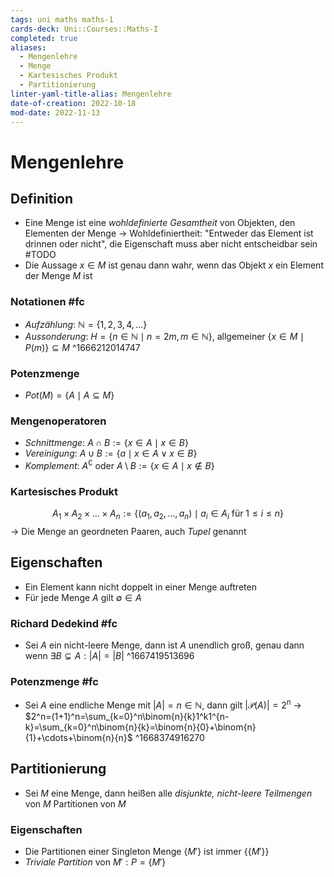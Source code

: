 ```yaml
---
tags: uni maths maths-1
cards-deck: Uni::Courses::Maths-I
completed: true
aliases:
  - Mengenlehre
  - Menge
  - Kartesisches Produkt
  - Partitionierung
linter-yaml-title-alias: Mengenlehre
date-of-creation: 2022-10-18
mod-date: 2022-11-13
---
```


# Mengenlehre

## Definition
- Eine Menge ist eine *wohldefinierte Gesamtheit* von Objekten, den Elementen der Menge
	→ Wohldefiniertheit: "Entweder das Element ist drinnen oder nicht", die Eigenschaft muss aber nicht entscheidbar sein #TODO
- Die Aussage $x\in M$ ist genau dann wahr, wenn das Objekt $x$ ein Element der Menge $M$ ist

### Notationen #fc
- *Aufzählung*: $\mathbb{N}=\{1,2,3,4,\dots\}$
- *Aussonderung*: $H=\{n\in\mathbb{N}\mid n=2m,m\in\mathbb{N}\}$, allgemeiner $\{x\in M\mid P(m)\}\subseteq M$
^1666212014747

### Potenzmenge
- $Pot(M)=\{A\mid A\subseteq M\}$

### Mengenoperatoren
- *Schnittmenge*: $A\cap B:=\{x\in A\mid x\in B\}$
- *Vereinigung*: $A\cup B:=\{a\mid x\in A\vee x\in B\}$
- *Komplement*: $A^\complement$ oder $A\setminus B:=\{x\in A\mid x\notin B\}$

### Kartesisches Produkt
$$A_1\times A_2\times\dots\times A_n:=\{(a_1,a_2,\dots,a_n)\mid a_i\in A_i\text{ für }1\leqslant i\leqslant n\}$$
→ Die Menge an geordneten Paaren, auch *Tupel* genannt

## Eigenschaften
- Ein Element kann nicht doppelt in einer Menge auftreten
- Für jede Menge $A$ gilt $\emptyset\in A$

### Richard Dedekind #fc
- Sei $A$ ein nicht-leere Menge, dann ist $A$ unendlich groß, genau dann wenn $\exists B\subsetneq A:|A|=|B|$
^1667419513696

### Potenzmenge #fc
- Sei $A$ eine endliche Menge mit $|A|=n\in\mathbb{N},$ dann gilt $|\mathcal{P}(A)|=2^n$
	→ $2^n=(1+1)^n=\sum_{k=0}^n\binom{n}{k}1^k1^{n-k}=\sum_{k=0}^n\binom{n}{k}=\binom{n}{0}+\binom{n}{1}+\cdots+\binom{n}{n}$
^1668374916270

## Partitionierung
- Sei $M$ eine Menge, dann heißen alle *disjunkte, nicht-leere Teilmengen* von $M$ Partitionen von $M$

### Eigenschaften
- Die Partitionen einer Singleton Menge $\{M'\}$ ist immer $\{\{M'\}\}$
- *Triviale Partition* von $M':P=\{M'\}$
